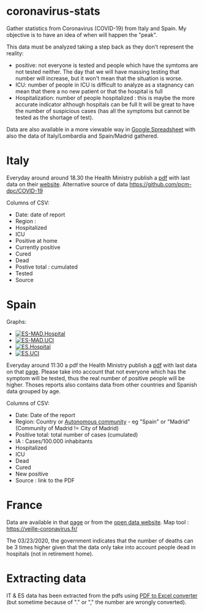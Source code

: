 # coronavirus-stats
Gather statistics from Coronavirus (COVID-19) from Italy and Spain. My objective is to have an idea of when will happen the "peak".

This data must be analyzed taking a step back as they don't represent the reality:
- positive: not everyone is tested and people which have the symtoms are not tested neither. The day that we will have massing testing that number will increase, but it won't mean that the situation is worse.
- ICU: number of people in ICU is difficult to analyze as a stagnancy can mean that there a no new patient or that the hospital is full
- Hospitalization: number of people hospitalized : this is maybe the more accurate indicator although hospitals can be full
It will be great to have the number of suspicious cases (has all the symptoms but cannot be tested as the shortage of test).


Data are also available in a more viewable way in [Google Spreadsheet](https://docs.google.com/spreadsheets/d/1RCuQGKy3fer6LVD8rTL1k2gODxnVnkmWNEu09oWrvNw/edit) with also the data of Italy/Lombardia and Spain/Madrid gathered.

# Italy
Everyday around around 18.30 the Health Ministry publish a [pdf](http://www.salute.gov.it/imgs/C_17_pagineAree_5351_38_file.pdf) with last data on their [website](http://www.salute.gov.it/portale/nuovocoronavirus/archivioNotizieNuovoCoronavirus.jsp). Alternative source of data https://github.com/pcm-dpc/COVID-19

Columns of CSV:  
- Date: date of report
- Region :
- Hospitalized
- ICU
- Positive at home
- Currently positive
- Cured	
- Dead
- Postive total : cumulated
- Tested
- Source

# Spain

Graphs:
- [![ES-MAD.Hospital](https://docs.google.com/spreadsheets/d/e/2PACX-1vRsgc5fWov1VQEagBZuJFilLC0scEF6U4VfVofBIhB4C3mD6fe8mnXTOVM6BUpcoARGkcXxObJjDW_V/pubchart?oid=935968954&format=image)](https://docs.google.com/spreadsheets/d/e/2PACX-1vRsgc5fWov1VQEagBZuJFilLC0scEF6U4VfVofBIhB4C3mD6fe8mnXTOVM6BUpcoARGkcXxObJjDW_V/pubchart?oid=935968954&format=interactive)
- [![ES-MAD.UCI](https://docs.google.com/spreadsheets/d/e/2PACX-1vRsgc5fWov1VQEagBZuJFilLC0scEF6U4VfVofBIhB4C3mD6fe8mnXTOVM6BUpcoARGkcXxObJjDW_V/pubchart?oid=682356145&format=image)](https://docs.google.com/spreadsheets/d/e/2PACX-1vRsgc5fWov1VQEagBZuJFilLC0scEF6U4VfVofBIhB4C3mD6fe8mnXTOVM6BUpcoARGkcXxObJjDW_V/pubchart?oid=682356145&format=interactive)
- [![ES.Hospital](https://docs.google.com/spreadsheets/d/e/2PACX-1vRsgc5fWov1VQEagBZuJFilLC0scEF6U4VfVofBIhB4C3mD6fe8mnXTOVM6BUpcoARGkcXxObJjDW_V/pubchart?oid=2124305644&format=image)](https://docs.google.com/spreadsheets/d/e/2PACX-1vRsgc5fWov1VQEagBZuJFilLC0scEF6U4VfVofBIhB4C3mD6fe8mnXTOVM6BUpcoARGkcXxObJjDW_V/pubchart?oid=2124305644&format=interactive)
- [![ES.UCI](https://docs.google.com/spreadsheets/d/e/2PACX-1vRsgc5fWov1VQEagBZuJFilLC0scEF6U4VfVofBIhB4C3mD6fe8mnXTOVM6BUpcoARGkcXxObJjDW_V/pubchart?oid=547262364&format=image)](https://docs.google.com/spreadsheets/d/e/2PACX-1vRsgc5fWov1VQEagBZuJFilLC0scEF6U4VfVofBIhB4C3mD6fe8mnXTOVM6BUpcoARGkcXxObJjDW_V/pubchart?oid=547262364&format=interactive)


Everyday around 11:30 a pdf the Health Ministry publish a [pdf](https://www.mscbs.gob.es/profesionales/saludPublica/ccayes/alertasActual/nCov-China/documentos/Actualizacion_57_COVID-19.pdf) with last data on that [page](https://www.mscbs.gob.es/profesionales/saludPublica/ccayes/alertasActual/nCov-China/situacionActual.htm).
Please take into account that not everyone which has the symptom will be tested, thus the real number of positive people will be higher. 
Thoses reports also contains data from other countries and Spanish data grouped by age.


Columns of CSV:  
- Date: Date of the report
- Region: Country or [Autonomous community](https://en.wikipedia.org/wiki/Autonomous_communities_of_Spain) - eg "Spain" or "Madrid" (Community of Madrid != City of Madrid)
- Positive total: total number of cases (cumulated)
- IA : Cases/100.000 inhabitants
- Hospitalized
- ICU
- Dead
- Cured
- New positive
- Source : link to the PDF


# France 
Data are available in that [page](https://www.santepubliquefrance.fr/maladies-et-traumatismes/maladies-et-infections-respiratoires/infection-a-coronavirus/articles/infection-au-nouveau-coronavirus-sars-cov-2-covid-19-france-et-monde) or from the [open data website](https://www.data.gouv.fr/fr/datasets/donnees-des-ugences-hospitalieres-et-de-sos-medecins-relatives-a-lepidemie-de-covid-19/). Map tool : https://veille-coronavirus.fr/

The 03/23/2020, the government indicates that the number of deaths can be 3 times higher given that the data only take into account people dead in hospitals (not in retirement home).

# Extracting data
IT & ES data has been extracted from the pdfs using [PDF to Excel converter](https://www.ilovepdf.com/pdf_to_excel) (but sometime because of "." or "," the number are wrongly converted).
